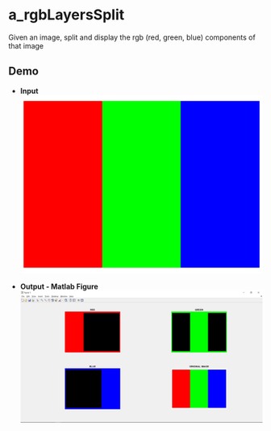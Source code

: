 # a_rgbLayersSplit
Given an image, split and display the rgb (red, green, blue) components of that image

## Demo
* **Input** <br/>
![Input](/a_rgbLayersSplit/images/input.png)

* **Output - Matlab Figure** <br/>
![Output Matlab Figure](/a_rgbLayersSplit/images/output_figure.JPG)
